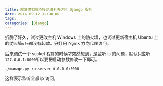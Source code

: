 ```yaml
---
title: 解决虚拟机桥接网络无法访问 Django 服务
date: 2016-09-12 12:30:00
tags: 
categories: [Django]
---
```


折腾了好久，试过更改主机 Windows 上的防火墙，也试过更新宿主机 Ubuntu 上的防火墙`ufw`都没有起效。只好用 Nginx 方向代理访问。

后来调试一个 socket 程序的时候才突然想到，是监听 ip 的问题，默认只监听`127.0.0.1:8000`所以要把启动参数修改一下即可。

```
./manage.py runserver 0.0.0.0:8000
```

这样表示监听全部 ip 访问。